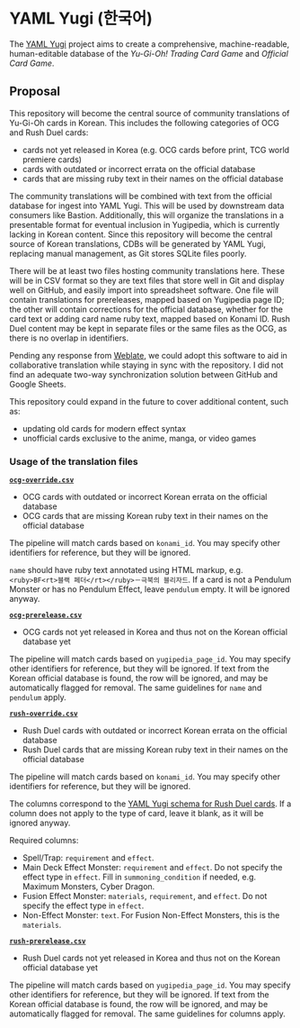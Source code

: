 # YAML Yugi (한국어)

The [YAML Yugi](https://github.com/DawnbrandBots/yaml-yugi) project aims to create a comprehensive, machine-readable,
human-editable database of the _Yu-Gi-Oh! Trading Card Game_ and _Official Card Game_.

## Proposal

This repository will become the central source of community translations of Yu-Gi-Oh cards in Korean.
This includes the following categories of OCG and Rush Duel cards:
- cards not yet released in Korea (e.g. OCG cards before print, TCG world premiere cards)
- cards with outdated or incorrect errata on the official database
- cards that are missing ruby text in their names on the official database

The community translations will be combined with text from the official database for ingest into YAML Yugi.
This will be used by downstream data consumers like Bastion.
Additionally, this will organize the translations in a presentable format for eventual inclusion in
Yugipedia, which is currently lacking in Korean content.
Since this repository will become the central source of Korean translations, CDBs will be generated
by YAML Yugi, replacing manual management, as Git stores SQLite files poorly.

There will be at least two files hosting community translations here. These will be in CSV format
so they are text files that store well in Git and display well on GitHub, and easily import into
spreadsheet software. One file will contain translations for prereleases, mapped based on Yugipedia
page ID; the other will contain corrections for the official database, whether for the card text or
adding card name ruby text, mapped based on Konami ID. Rush Duel content may be kept in separate files
or the same files as the OCG, as there is no overlap in identifiers.

Pending any response from [Weblate](https://github.com/WeblateOrg/weblate/discussions/9616), we
could adopt this software to aid in collaborative translation while staying in sync with the repository.
I did not find an adequate two-way synchronization solution between GitHub and Google Sheets.

This repository could expand in the future to cover additional content, such as:
- updating old cards for modern effect syntax
- unofficial cards exclusive to the anime, manga, or video games

### Usage of the translation files

**[`ocg-override.csv`](./ocg-override.csv)**

- OCG cards with outdated or incorrect Korean errata on the official database
- OCG cards that are missing Korean ruby text in their names on the official database

The pipeline will match cards based on `konami_id`. You may specify other identifiers for reference,
but they will be ignored.

`name` should have ruby text annotated using HTML markup, e.g. `<ruby>BF<rt>블랙 페더</rt></ruby>－극북의 블리자드`.
If a card is not a Pendulum Monster or has no Pendulum Effect, leave `pendulum` empty.
It will be ignored anyway.

**[`ocg-prerelease.csv`](./ocg-prerelease.csv)**

- OCG cards not yet released in Korea and thus not on the Korean official database yet

The pipeline will match cards based on `yugipedia_page_id`. You may specify other identifiers for
reference, but they will be ignored. If text from the Korean official database is found, the row
will be ignored, and may be automatically flagged for removal. The same guidelines for `name` and
`pendulum` apply.

**[`rush-override.csv`](./rush-override.csv)**

- Rush Duel cards with outdated or incorrect Korean errata on the official database
- Rush Duel cards that are missing Korean ruby text in their names on the official database

The pipeline will match cards based on `konami_id`. You may specify other identifiers for reference,
but they will be ignored.

The columns correspond to the [YAML Yugi schema for Rush Duel cards](https://github.com/DawnbrandBots/api-v8-definitions/blob/master/rush.ts).
If a column does not apply to the type of card, leave it blank, as it will be ignored anyway.

Required columns:
- Spell/Trap: `requirement` and `effect`.
- Main Deck Effect Monster: `requirement` and `effect`. Do not specify the effect type in `effect`.
  Fill in `summoning_condition` if needed, e.g. Maximum Monsters, Cyber Dragon.
- Fusion Effect Monster: `materials`, `requirement`, and `effect`. Do not specify the effect type in `effect`.
- Non-Effect Monster: `text`. For Fusion Non-Effect Monsters, this is the `materials`.

**[`rush-prerelease.csv`](./rush-prerelease.csv)**

- Rush Duel cards not yet released in Korea and thus not on the Korean official database yet

The pipeline will match cards based on `yugipedia_page_id`. You may specify other identifiers for
reference, but they will be ignored. If text from the Korean official database is found, the row
will be ignored, and may be automatically flagged for removal. The same guidelines for columns apply.
